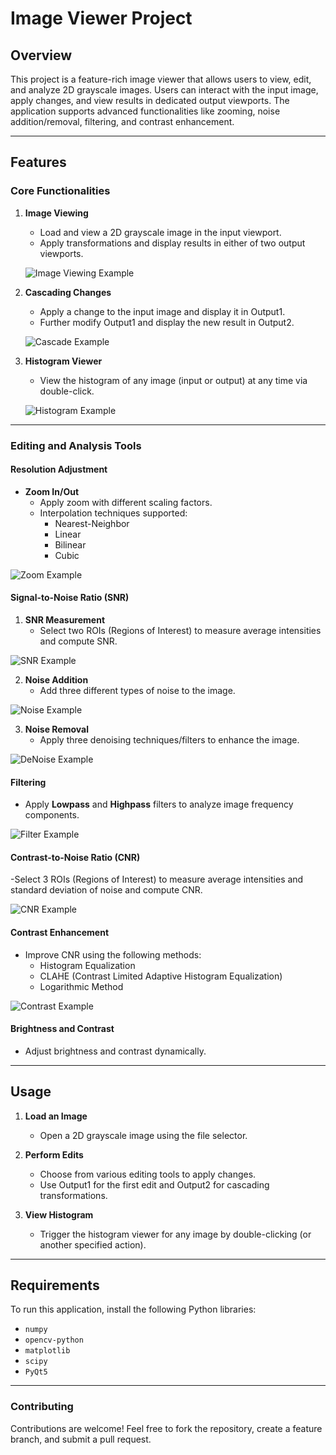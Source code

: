 # Image Viewer Project

## Overview
This project is a feature-rich image viewer that allows users to view, edit, and analyze 2D grayscale images. Users can interact with the input image, apply changes, and view results in dedicated output viewports. The application supports advanced functionalities like zooming, noise addition/removal, filtering, and contrast enhancement.

---

## Features

### Core Functionalities
1. **Image Viewing**
   - Load and view a 2D grayscale image in the input viewport.
   - Apply transformations and display results in either of two output viewports.
   
   ![Image Viewing Example](Screenshots/Image_Viewer.png)

2. **Cascading Changes**
   - Apply a change to the input image and display it in Output1.
   - Further modify Output1 and display the new result in Output2.
     
   ![Cascade Example](Screenshots/Cascade.png)


3. **Histogram Viewer**
   - View the histogram of any image (input or output) at any time via double-click.
   
   ![Histogram Example](Screenshots/Histogram.png)
---

### Editing and Analysis Tools

#### Resolution Adjustment
- **Zoom In/Out**
  - Apply zoom with different scaling factors.
  - Interpolation techniques supported:
    - Nearest-Neighbor
    - Linear
    - Bilinear
    - Cubic

 ![Zoom Example](Screenshots/Zoom.png)

#### Signal-to-Noise Ratio (SNR) 
1. **SNR Measurement**
   - Select two ROIs (Regions of Interest) to measure average intensities and compute SNR.
  
 ![SNR Example](Screenshots/SNR.png)

2. **Noise Addition**
   - Add three different types of noise to the image.
     
![Noise Example](Screenshots/ApplyingNoise.png)

3. **Noise Removal**
   - Apply three denoising techniques/filters to enhance the image.
  
![DeNoise Example](Screenshots/ApplyDenoise.png)

#### Filtering
- Apply **Lowpass** and **Highpass** filters to analyze image frequency components.

![Filter Example](Screenshots/Filters.png)

#### Contrast-to-Noise Ratio (CNR)
-Select 3 ROIs (Regions of Interest) to measure average intensities and standard deviation of noise and compute CNR.

![CNR Example](Screenshots/CNR.png)

#### Contrast Enhancement 
- Improve CNR using the following methods:
  - Histogram Equalization
  - CLAHE (Contrast Limited Adaptive Histogram Equalization)
  - Logarithmic Method
 
![Contrast Example](Screenshots/ContrastEnhancement.png)


#### Brightness and Contrast
- Adjust brightness and contrast dynamically.


---

## Usage

1. **Load an Image**
   - Open a 2D grayscale image using the file selector.

2. **Perform Edits**
   - Choose from various editing tools to apply changes.
   - Use Output1 for the first edit and Output2 for cascading transformations.

3. **View Histogram**
   - Trigger the histogram viewer for any image by double-clicking (or another specified action).

---

## Requirements

To run this application, install the following Python libraries:

- `numpy`
- `opencv-python`
- `matplotlib`
- `scipy`
- `PyQt5`
  
---

### Contributing

Contributions are welcome! Feel free to fork the repository, create a feature branch, and submit a pull request.
